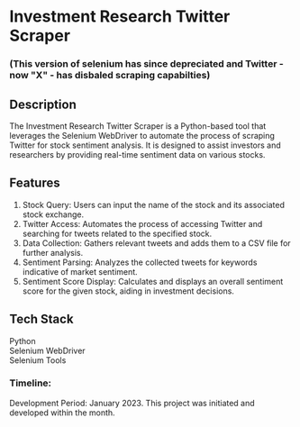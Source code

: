 # Investment Research Twitter Scraper
### (This version of selenium has since depreciated and Twitter - now "X" - has disbaled scraping capabilties)
## Description

The Investment Research Twitter Scraper is a Python-based tool that leverages the Selenium WebDriver to automate the process of scraping Twitter for stock sentiment analysis. It is designed to assist investors and researchers by providing real-time sentiment data on various stocks.

## Features

1. Stock Query: Users can input the name of the stock and its associated stock exchange.
3. Twitter Access: Automates the process of accessing Twitter and searching for tweets related to the specified stock.
4. Data Collection: Gathers relevant tweets and adds them to a CSV file for further analysis.
5. Sentiment Parsing: Analyzes the collected tweets for keywords indicative of market sentiment.
6. Sentiment Score Display: Calculates and displays an overall sentiment score for the given stock, aiding in investment decisions.

## Tech Stack

Python
<br>
Selenium WebDriver
<br>
Selenium Tools

### Timeline: 
Development Period: January 2023. This project was initiated and developed within the month.
